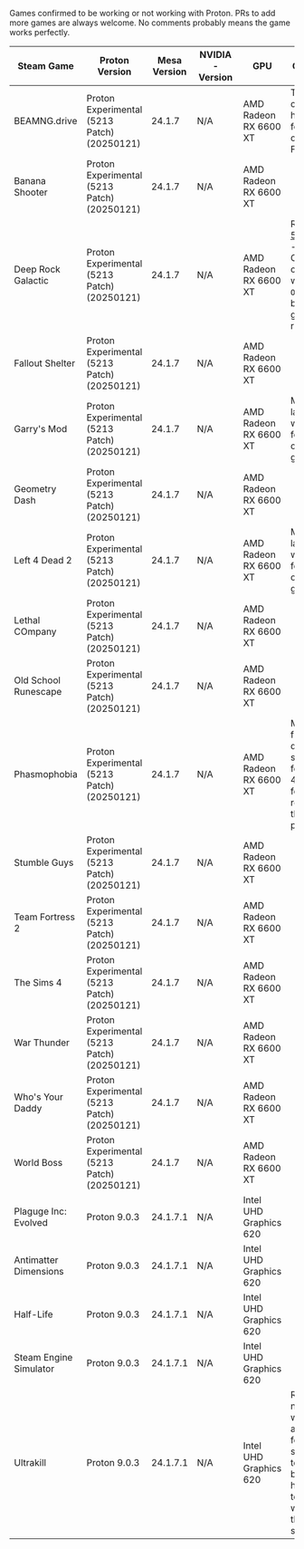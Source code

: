 Games confirmed to be working or not working with Proton. PRs to add more games are always welcome.
No comments probably means the game works perfectly.

  Steam Game | Proton Version | Mesa Version | NVIDIA-Version | GPU | Comments
  ------------ | ------------- | ------------------------ | ------------- | ------------- | -------------
BEAMNG.drive | Proton Experimental (5213 Patch) (20250121) | 24.1.7 | N/A | AMD Radeon RX 6600 XT | This game can be very hit-or-miss for people on FreeBSD.
Banana Shooter | Proton Experimental (5213 Patch) (20250121) | 24.1.7 | N/A | AMD Radeon RX 6600 XT |
Deep Rock Galactic | Proton Experimental (5213 Patch) (20250121) | 24.1.7 | N/A | AMD Radeon RX 6600 XT | Requires [5213 Patch](https://gitlab.winehq.org/wine/wine/-/merge_requests/5213/diffs) - Otherwise can be run with ```-ONETHREAD```, but the game won't run well.
Fallout Shelter | Proton Experimental (5213 Patch) (20250121) | 24.1.7 | N/A | AMD Radeon RX 6600 XT | 
Garry's Mod | Proton Experimental (5213 Patch) (20250121) | 24.1.7 | N/A | AMD Radeon RX 6600 XT | Must be launched with OSS for sound - otherwise great
Geometry Dash | Proton Experimental (5213 Patch) (20250121) | 24.1.7 | N/A | AMD Radeon RX 6600 XT | 
Left 4 Dead 2 | Proton Experimental (5213 Patch) (20250121) | 24.1.7 | N/A | AMD Radeon RX 6600 XT | Must be launched with OSS for sound - otherwise great
Lethal COmpany | Proton Experimental (5213 Patch) (20250121) | 24.1.7 | N/A | AMD Radeon RX 6600 XT | 
Old School Runescape | Proton Experimental (5213 Patch) (20250121) | 24.1.7 | N/A | AMD Radeon RX 6600 XT | 
Phasmophobia | Proton Experimental (5213 Patch) (20250121) | 24.1.7 | N/A | AMD Radeon RX 6600 XT | Multiplayer framerate drops significantly for the first 45 seconds for some reason, then runs perfectly. 
Stumble Guys | Proton Experimental (5213 Patch) (20250121) | 24.1.7 | N/A | AMD Radeon RX 6600 XT | 
Team Fortress 2 | Proton Experimental (5213 Patch) (20250121) | 24.1.7 | N/A | AMD Radeon RX 6600 XT | 
The Sims 4 | Proton Experimental (5213 Patch) (20250121) | 24.1.7 | N/A | AMD Radeon RX 6600 XT | 
War Thunder | Proton Experimental (5213 Patch) (20250121) | 24.1.7 | N/A | AMD Radeon RX 6600 XT | 
Who's Your Daddy | Proton Experimental (5213 Patch) (20250121) | 24.1.7 | N/A | AMD Radeon RX 6600 XT | 
World Boss | Proton Experimental (5213 Patch) (20250121) | 24.1.7 | N/A | AMD Radeon RX 6600 XT | 
Plaguge Inc: Evolved | Proton 9.0.3 | 24.1.7.1 | N/A | Intel UHD Graphics 620 | 
Antimatter Dimensions | Proton 9.0.3 | 24.1.7.1 | N/A | Intel UHD Graphics 620 | 
Half-Life | Proton 9.0.3 | 24.1.7.1 | N/A | Intel UHD Graphics 620 | 
Steam Engine Simulator | Proton 9.0.3 | 24.1.7.1 | N/A | Intel UHD Graphics 620 | 
Ultrakill | Proton 9.0.3 | 24.1.7.1 | N/A | Intel UHD Graphics 620 | Ran normally when accounting for GPU, should be tested on better hardware to test whether that scales.:w
